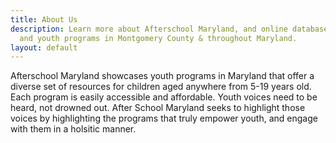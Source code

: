 ```yaml
---
title: About Us
description: Learn more about Afterschool Maryland, and online database of afterschool
  and youth programs in Montgomery County & throughout Maryland.
layout: default
---
```


Afterschool Maryland showcases youth programs in Maryland that offer a diverse set of resources for children aged anywhere from 5-19 years old. Each program is easily accessible and affordable. Youth voices need to be heard, not drowned out. After School Maryland seeks to highlight those voices by highlighting the programs that truly empower youth, and engage with them in a holsitic manner. 
